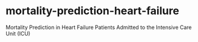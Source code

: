 # mortality-prediction-heart-failure
Mortality Prediction in Heart Failure Patients Admitted to the Intensive Care Unit (ICU)
